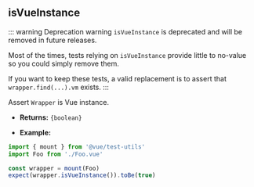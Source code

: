## isVueInstance

::: warning Deprecation warning
`isVueInstance` is deprecated and will be removed in future releases.

Most of the times, tests relying on `isVueInstance` provide little to no-value so you could simply remove them.

If you want to keep these tests, a valid replacement is to assert that `wrapper.find(...).vm` exists.
:::

Assert `Wrapper` is Vue instance.

- **Returns:** `{boolean}`

- **Example:**

```js
import { mount } from '@vue/test-utils'
import Foo from './Foo.vue'

const wrapper = mount(Foo)
expect(wrapper.isVueInstance()).toBe(true)
```
